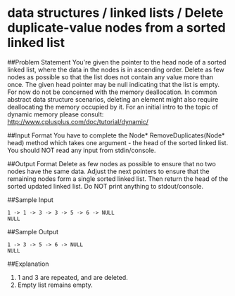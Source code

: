 # data structures / linked lists / Delete duplicate-value nodes from a sorted linked list
##Problem Statement
You're given the pointer to the head node of a sorted linked list, where the data in the nodes is in ascending order. Delete as few nodes as possible so that the list does not contain any value more than once. The given head pointer may be null indicating that the list is empty.
For now do not be concerned with the memory deallocation. In common abstract data structure scenarios, deleting an element might also require deallocating the memory occupied by it. For an initial intro to the topic of dynamic memory please consult: http://www.cplusplus.com/doc/tutorial/dynamic/

##Input Format 
You have to complete the Node* RemoveDuplicates(Node* head) method which takes one argument - the head of the sorted linked list. You should NOT read any input from stdin/console.

##Output Format 
Delete as few nodes as possible to ensure that no two nodes have the same data. Adjust the next pointers to ensure that the remaining nodes form a single sorted linked list. Then return the head of the sorted updated linked list. Do NOT print anything to stdout/console.

##Sample Input
```
1 -> 1 -> 3 -> 3 -> 5 -> 6 -> NULL
NULL
```

##Sample Output
```
1 -> 3 -> 5 -> 6 -> NULL
NULL
```

##Explanation 
1. 1 and 3 are repeated, and are deleted. 
2. Empty list remains empty.